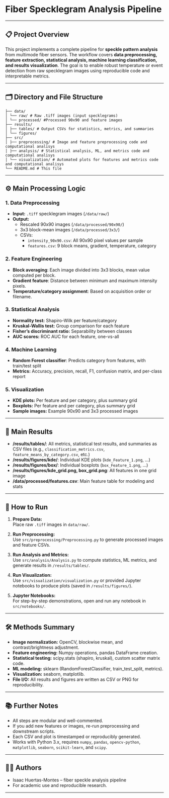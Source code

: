 # Fiber Specklegram Analysis Pipeline

---

## 📋 Project Overview

This project implements a complete pipeline for **speckle pattern analysis** from multimode fiber sensors. The workflow covers **data preprocessing, feature extraction, statistical analysis, machine learning classification, and results visualization**. The goal is to enable robust temperature or event detection from raw specklegram images using reproducible code and interpretable metrics.

---

## 🗂️ Directory and File Structure
```
├── data/
│ └── raw/ # Raw .tiff images (input specklegrams)
│ └── processed/ #Processed 90x90 and feature images
├── results/
│ ├── tables/ # Output CSVs for statistics, metrics, and summaries
│ └── figures/
├── src/
│ ├── preprocessing/ # Image and feature preprocessing code and computational analisys
│ ├── analysis/ # Statistical analysis, ML, and metrics code and computational analisys
│ └── visualization/ # Automated plots for features and metrics code and computational analisys
└── README.md # This file
```

---

## ⚙️ Main Processing Logic

### 1. **Data Preprocessing**
- **Input:** `.tiff` specklegram images (`/data/raw/`)
- **Output:**  
  - Rescaled 90x90 images (`/data/processed/90x90/`)
  - 3x3 block-mean images (`/data/processed/3x3/`)
  - CSVs:  
    - `intensity_90x90.csv`: All 90x90 pixel values per sample  
    - `features.csv`: 9 block means, gradient, temperature, category

### 2. **Feature Engineering**
- **Block averaging**: Each image divided into 3x3 blocks, mean value computed per block.
- **Gradient feature**: Distance between minimum and maximum intensity pixels.
- **Temperature/category assignment**: Based on acquisition order or filename.

### 3. **Statistical Analysis**
- **Normality test:** Shapiro-Wilk per feature/category
- **Kruskal-Wallis test:** Group comparison for each feature
- **Fisher’s discriminant ratio:** Separability between classes
- **AUC scores:** ROC AUC for each feature, one-vs-all

### 4. **Machine Learning**
- **Random Forest classifier**: Predicts category from features, with train/test split
- **Metrics:** Accuracy, precision, recall, F1, confusion matrix, and per-class report

### 5. **Visualization**
- **KDE plots:** Per feature and per category, plus summary grid
- **Boxplots:** Per feature and per category, plus summary grid
- **Sample images:** Example 90x90 and 3x3 processed images

---

## 📁 Main Results

- **/results/tables/**: All metrics, statistical test results, and summaries as CSV files (e.g., `classification_metrics.csv`, `feature_means_by_category.csv`, etc.)
- **/results/figures/kde/**: Individual KDE plots (`kde_Feature_1.png`, ...)
- **/results/figures/box/**: Individual boxplots (`box_Feature_1.png`, ...)
- **/results/figures/kde_grid.png, box_grid.png**: All features in one grid image
- **/data/processed/features.csv**: Main feature table for modeling and stats

---

## 🚀 How to Run

1. **Prepare Data:**  
   Place raw `.tiff` images in `data/raw/`.

2. **Run Preprocessing:**  
   Use `src/preprocessing/Preprocessing.py` to generate processed images and feature CSVs.

3. **Run Analysis and Metrics:**  
   Use `src/analysis/Analysis.py` to compute statistics, ML metrics, and generate results in `/results/tables/`.

4. **Run Visualization:**  
   Use `src/visualization/visualization.py` or provided Jupyter notebooks to produce plots (saved in `/results/figures/`).

5. **Jupyter Notebooks:**  
   For step-by-step demonstrations, open and run any notebook in `src/notebooks/`.

---

## 🛠️ Methods Summary

- **Image normalization:** OpenCV, blockwise mean, and contrast/brightness adjustment.
- **Feature engineering:** Numpy operations, pandas DataFrame creation.
- **Statistical testing:** scipy.stats (shapiro, kruskal), custom scatter matrix code.
- **ML modeling:** sklearn (RandomForestClassifier, train_test_split, metrics).
- **Visualization:** seaborn, matplotlib.
- **File I/O:** All results and figures are written as CSV or PNG for reproducibility.

---


## 📚 Further Notes

- All steps are modular and well-commented.
- If you add new features or images, re-run preprocessing and downstream scripts.
- Each CSV and plot is timestamped or reproducibly generated.
- Works with Python 3.x, requires `numpy`, `pandas`, `opencv-python`, `matplotlib`, `seaborn`, `scikit-learn`, and `scipy`.

---

## 👨‍💻 Authors

- Isaac Huertas-Montes – fiber speckle analysis pipeline  
- For academic use and reproducible research.

---

